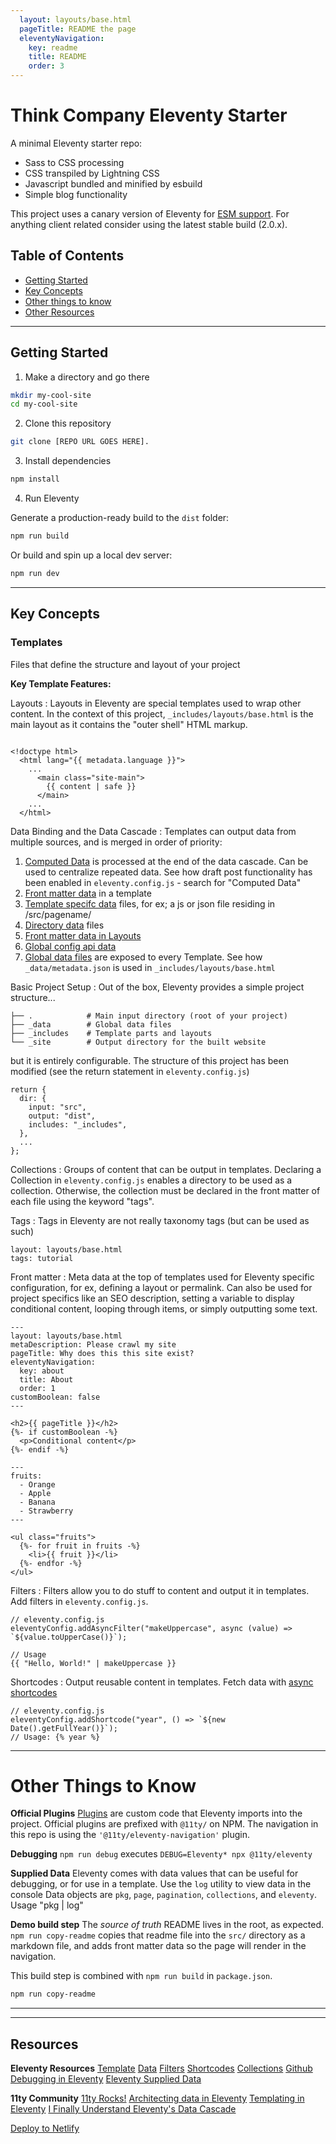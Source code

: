 ```yaml
---
  layout: layouts/base.html
  pageTitle: README the page
  eleventyNavigation:
    key: readme
    title: README
    order: 3
---
```


# Think Company Eleventy Starter

A minimal Eleventy starter repo:
- Sass to CSS processing
- CSS transpiled by Lightning CSS
- Javascript bundled and minified by esbuild
- Simple blog functionality

This project uses a canary version of Eleventy for [ESM support](https://equk.co.uk/2023/12/29/11ty-ecmascript-modules-support/). For anything client related consider using the latest stable build (2.0.x).

## Table of Contents

- [Getting Started](#getting-started)
- [Key Concepts](#key-concepts)
- [Other things to know](#other-things-to-know)
- [Other Resources](#other-resources)

---
## Getting Started

1. Make a directory and go there

```bash
mkdir my-cool-site
cd my-cool-site
```

2. Clone this repository

```bash
git clone [REPO URL GOES HERE].
```

3. Install dependencies

```bash
npm install
```

4. Run Eleventy

Generate a production-ready build to the `dist` folder:

```bash
npm run build
```

Or build and spin up a local dev server:

```bash
npm run dev
```
---


## Key Concepts

### Templates
Files that define the structure and layout of your project

**Key Template Features:**

Layouts
: Layouts in Eleventy are special templates used to wrap other content. In the context of this project, `_includes/layouts/base.html` is the main layout as it contains the "outer shell" HTML markup.
```

<!doctype html>
  <html lang="{{ metadata.language }}">
    ...
      <main class="site-main">
        {{ content | safe }}
      </main>
    ...
  </html>
```

Data Binding and the Data Cascade
: Templates can output data from multiple sources, and is merged in order of priority:
1. [Computed Data](https://www.11ty.dev/docs/data-computed/) is processed at the end of the data cascade. Can be used to centralize repeated data. See how draft post functionality has been enabled in `eleventy.config.js` - search for "Computed Data"
2. [Front matter data](https://www.11ty.dev/docs/data-frontmatter/) in a template
3. [Template specifc data](https://www.11ty.dev/docs/data-template-dir/) files, for ex; a js or json file residing in /src/pagename/
4. [Directory data](https://www.11ty.dev/docs/data-template-dir/) files
5. [Front matter data in Layouts](https://www.11ty.dev/docs/layouts/#front-matter-data-in-layouts)
6. [Global config api data](https://www.11ty.dev/docs/data-global-custom/)
7. [Global data files](https://www.11ty.dev/docs/data-global/) are exposed to every Template. See how `_data/metadata.json` is used in `_includes/layouts/base.html`

Basic Project Setup
: Out of the box, Eleventy provides a simple project structure...
```
├── .            # Main input directory (root of your project)
├── _data        # Global data files
├── _includes    # Template parts and layouts
└── _site        # Output directory for the built website
```

but it is entirely configurable. The structure of this project has been modified (see the return statement in `eleventy.config.js`)
```
return {
  dir: {
    input: "src",
    output: "dist",
    includes: "_includes",
  },
  ...
};
```

Collections
: Groups of content that can be output in templates. Declaring a Collection in `eleventy.config.js` enables a directory to be used as a collection. Otherwise, the collection must be declared in the front matter of each file using the keyword "tags".

Tags
: Tags in Eleventy are not really taxonomy tags (but can be used as such)
```
layout: layouts/base.html
tags: tutorial
```


Front matter
: Meta data at the top of templates used for Eleventy specific configuration, for ex, defining a layout or permalink. Can also be used for project specifics like an SEO description, setting a variable to display conditional content, looping through items, or simply outputting some text.
```
---
layout: layouts/base.html
metaDescription: Please crawl my site
pageTitle: Why does this this site exist?
eleventyNavigation:
  key: about
  title: About
  order: 1
customBoolean: false
---

<h2>{{ pageTitle }}</h2>
{%- if customBoolean -%}
  <p>Conditional content</p>
{%- endif -%}

```

```
---
fruits:
  - Orange
  - Apple
  - Banana
  - Strawberry
---

<ul class="fruits">
  {%- for fruit in fruits -%}
    <li>{{ fruit }}</li>
  {%- endfor -%}
</ul>
```

Filters
: Filters allow you to do stuff to content and output it in templates. Add filters in `eleventy.config.js`.
```
// eleventy.config.js
eleventyConfig.addAsyncFilter("makeUppercase", async (value) => `${value.toUpperCase()}`);

// Usage
{{ "Hello, World!" | makeUppercase }}
```

Shortcodes
: Output reusable content in templates. Fetch data with [async shortcodes](https://davidea.st/articles/11ty-tips-i-wish-i-knew-from-the-start/#6-async-shortcodes-are-for-dynamic-data-fetching)
```
// eleventy.config.js
eleventyConfig.addShortcode("year", () => `${new Date().getFullYear()}`);
// Usage: {% year %}
```
---

# Other Things to Know
**Official Plugins**
[Plugins](https://www.11ty.dev/docs/plugins/) are custom code that Eleventy imports into the project. Official plugins are prefixed with `@11ty/` on NPM. The navigation in this repo is using the `'@11ty/eleventy-navigation'` plugin.

**Debugging**
`npm run debug` executes `DEBUG=Eleventy* npx @11ty/eleventy`

**Supplied Data**
Eleventy comes with data values that can be useful for debugging, or for use in a template. Use the `log` utility to view data in the console Data objects are `pkg`, `page`, `pagination`, `collections`, and `eleventy`. Usage "pkg | log"

**Demo build step**
The *source of truth* README lives in the root, as expected. `npm run copy-readme` copies that readme file into the `src/` directory as a markdown file, and adds front matter data so the page will render in the navigation.

This build step is combined with `npm run build` in `package.json`.

```bash
npm run copy-readme
```
---
---

## Resources
**Eleventy Resources**
[Template](https://www.11ty.dev/docs/templates/)
[Data](https://www.11ty.dev/docs/data/)
[Filters](https://www.11ty.dev/docs/filters/)
[Shortcodes](https://www.11ty.dev/docs/shortcodes/)
[Collections](https://www.11ty.dev/docs/collections/)
[Github](https://github.com/11ty/eleventy)
[Debugging in Eleventy](https://www.11ty.dev/docs/debugging/)
[Eleventy Supplied Data](https://www.11ty.dev/docs/data-eleventy-supplied/)


**11ty Community**
[11ty Rocks!](https://11ty.rocks)
[Architecting data in Eleventy](https://sia.codes/posts/architecting-data-in-eleventy/)
[Templating in Eleventy](https://cloudcannon.com/tutorials/eleventy-beginner-tutorial/templating-in-eleventy/)
[I Finally Understand Eleventy's Data Cascade](https://benmyers.dev/blog/eleventy-data-cascade/)

[Deploy to Netlify](https://docs.netlify.com/frameworks/eleventy/)
